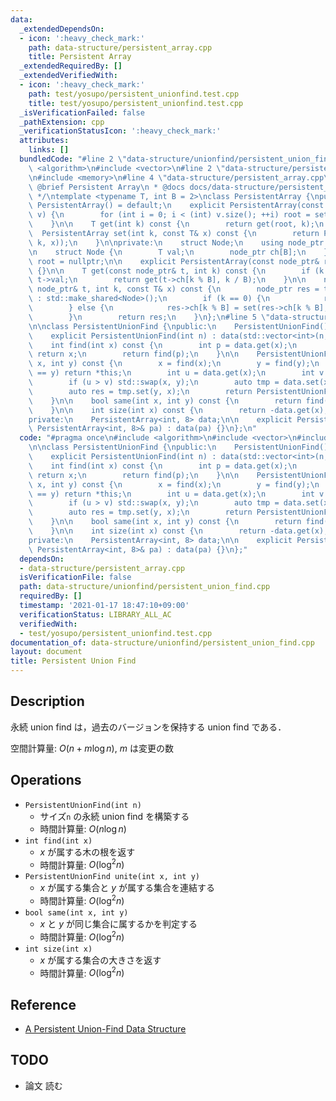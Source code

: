 ```yaml
---
data:
  _extendedDependsOn:
  - icon: ':heavy_check_mark:'
    path: data-structure/persistent_array.cpp
    title: Persistent Array
  _extendedRequiredBy: []
  _extendedVerifiedWith:
  - icon: ':heavy_check_mark:'
    path: test/yosupo/persistent_unionfind.test.cpp
    title: test/yosupo/persistent_unionfind.test.cpp
  _isVerificationFailed: false
  _pathExtension: cpp
  _verificationStatusIcon: ':heavy_check_mark:'
  attributes:
    links: []
  bundledCode: "#line 2 \"data-structure/unionfind/persistent_union_find.cpp\"\n#include\
    \ <algorithm>\n#include <vector>\n#line 2 \"data-structure/persistent_array.cpp\"\
    \n#include <memory>\n#line 4 \"data-structure/persistent_array.cpp\"\n\n/*\n *\
    \ @brief Persistent Array\n * @docs docs/data-structure/persistent_array.md\n\
    \ */\ntemplate <typename T, int B = 2>\nclass PersistentArray {\npublic:\n   \
    \ PersistentArray() = default;\n    explicit PersistentArray(const std::vector<T>&\
    \ v) {\n        for (int i = 0; i < (int) v.size(); ++i) root = set(root, i, v[i]);\n\
    \    }\n\n    T get(int k) const {\n        return get(root, k);\n    }\n\n  \
    \  PersistentArray set(int k, const T& x) const {\n        return PersistentArray(set(root,\
    \ k, x));\n    }\n\nprivate:\n    struct Node;\n    using node_ptr = std::shared_ptr<Node>;\n\
    \n    struct Node {\n        T val;\n        node_ptr ch[B];\n    };\n\n    node_ptr\
    \ root = nullptr;\n\n    explicit PersistentArray(const node_ptr& root) : root(root)\
    \ {}\n\n    T get(const node_ptr& t, int k) const {\n        if (k == 0) return\
    \ t->val;\n        return get(t->ch[k % B], k / B);\n    }\n\n    node_ptr set(const\
    \ node_ptr& t, int k, const T& x) const {\n        node_ptr res = t ? std::make_shared<Node>(*t)\
    \ : std::make_shared<Node>();\n        if (k == 0) {\n            res->val = x;\n\
    \        } else {\n            res->ch[k % B] = set(res->ch[k % B], k / B, x);\n\
    \        }\n        return res;\n    }\n};\n#line 5 \"data-structure/unionfind/persistent_union_find.cpp\"\
    \n\nclass PersistentUnionFind {\npublic:\n    PersistentUnionFind() = default;\n\
    \    explicit PersistentUnionFind(int n) : data(std::vector<int>(n, -1)) {}\n\n\
    \    int find(int x) const {\n        int p = data.get(x);\n        if (p < 0)\
    \ return x;\n        return find(p);\n    }\n\n    PersistentUnionFind unite(int\
    \ x, int y) const {\n        x = find(x);\n        y = find(y);\n        if (x\
    \ == y) return *this;\n        int u = data.get(x);\n        int v = data.get(y);\n\
    \        if (u > v) std::swap(x, y);\n        auto tmp = data.set(x, u + v);\n\
    \        auto res = tmp.set(y, x);\n        return PersistentUnionFind(res);\n\
    \    }\n\n    bool same(int x, int y) const {\n        return find(x) == find(y);\n\
    \    }\n\n    int size(int x) const {\n        return -data.get(x);\n    }\n\n\
    private:\n    PersistentArray<int, 8> data;\n\n    explicit PersistentUnionFind(const\
    \ PersistentArray<int, 8>& pa) : data(pa) {}\n};\n"
  code: "#pragma once\n#include <algorithm>\n#include <vector>\n#include \"../persistent_array.cpp\"\
    \n\nclass PersistentUnionFind {\npublic:\n    PersistentUnionFind() = default;\n\
    \    explicit PersistentUnionFind(int n) : data(std::vector<int>(n, -1)) {}\n\n\
    \    int find(int x) const {\n        int p = data.get(x);\n        if (p < 0)\
    \ return x;\n        return find(p);\n    }\n\n    PersistentUnionFind unite(int\
    \ x, int y) const {\n        x = find(x);\n        y = find(y);\n        if (x\
    \ == y) return *this;\n        int u = data.get(x);\n        int v = data.get(y);\n\
    \        if (u > v) std::swap(x, y);\n        auto tmp = data.set(x, u + v);\n\
    \        auto res = tmp.set(y, x);\n        return PersistentUnionFind(res);\n\
    \    }\n\n    bool same(int x, int y) const {\n        return find(x) == find(y);\n\
    \    }\n\n    int size(int x) const {\n        return -data.get(x);\n    }\n\n\
    private:\n    PersistentArray<int, 8> data;\n\n    explicit PersistentUnionFind(const\
    \ PersistentArray<int, 8>& pa) : data(pa) {}\n};"
  dependsOn:
  - data-structure/persistent_array.cpp
  isVerificationFile: false
  path: data-structure/unionfind/persistent_union_find.cpp
  requiredBy: []
  timestamp: '2021-01-17 18:47:10+09:00'
  verificationStatus: LIBRARY_ALL_AC
  verifiedWith:
  - test/yosupo/persistent_unionfind.test.cpp
documentation_of: data-structure/unionfind/persistent_union_find.cpp
layout: document
title: Persistent Union Find
---
```


## Description

永続 union find は，過去のバージョンを保持する union find である．

空間計算量: $O(n + m \log n)$, $m$ は変更の数

## Operations

- `PersistentUnionFind(int n)`
    - サイズ`n` の永続 union find を構築する
    - 時間計算量: $O(n \log n)$
- `int find(int x)`
    - $x$ が属する木の根を返す
    - 時間計算量: $O(\log^2 n)$
- `PersistentUnionFind unite(int x, int y)`
    - $x$ が属する集合と $y$ が属する集合を連結する
    - 時間計算量: $O(\log^2 n)$
- `bool same(int x, int y)`
    - $x$ と $y$ が同じ集合に属するかを判定する
    - 時間計算量: $O(\log^2 n)$
- `int size(int x)`
    - $x$ が属する集合の大きさを返す
    - 時間計算量: $O(\log^2 n)$

## Reference

- [A Persistent Union-Find Data Structure](https://www.lri.fr/~filliatr/ftp/publis/puf-wml07.pdf)

## TODO

- 論文 読む